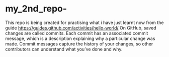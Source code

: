 # my_2nd_repo-
This repo is being created for practising what i have just learnt now from the guide https://guides.github.com/activities/hello-world/
On GitHub, saved changes are called commits. Each commit has an associated commit message, which is a description explaining why a particular change was made. Commit messages capture the history of your changes, so other contributors can understand what you’ve done and why.
